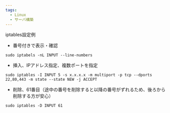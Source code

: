```yaml
---
tags:
  - Linux
  - サーバ構築
---
```


iptables設定例

- 番号付きで表示・確認

```
sudo iptabels -nL INPUT --line-numbers
```

- 挿入、IPアドレス指定、複数ポートを指定

```
sudo iptables -I INPUT 5 -s x.x.x.x -m multiport -p tcp --dports 22,80,443 -m state --state NEW -j ACCEPT
```

- 削除、61番目（途中の番号を削除すると以降の番号がずれるため、後ろから削除する方が安心）

```
sudo iptables -D INPUT 61
```